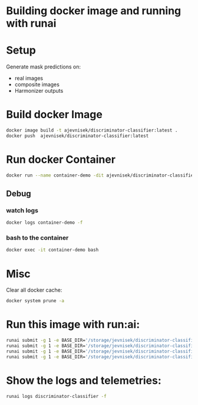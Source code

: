 # Building docker image and running with runai

# Setup
Generate mask predictions on:
- real images
- composite images
- Harmonizer outputs 


# Build docker Image
```bash
docker image build -t ajevnisek/discriminator-classifier:latest .  
docker push  ajevnisek/discriminator-classifier:latest
```


# Run docker Container
```bash
docker run --name container-demo -dit ajevnisek/discriminator-classifier:latest
```
## Debug
### watch logs
```bash
docker logs container-demo -f
```

### bash to the container
```bash
docker exec -it container-demo bash
```


# Misc
Clear all docker cache:
```bash
docker system prune -a
```

# Run this image with run:ai:
```bash
runai submit -g 1 -e BASE_DIR='/storage/jevnisek/discriminator-classifier' -e  DATASET_ROOT='/storage/jevnisek/ImageHarmonizationDataset/' -e DATASET='Hday2night' -e EPOCHS=20 -e BATCH_SIZE=1 --name discriminator-classifier-hday2night -i ajevnisek/discriminator-classifier:latest --pvc=storage:/storage --large-shm
runai submit -g 1 -e BASE_DIR='/storage/jevnisek/discriminator-classifier' -e  DATASET_ROOT='/storage/jevnisek/ImageHarmonizationDataset/' -e DATASET='HFlickr' -e EPOCHS=20 -e BATCH_SIZE=1 --name discriminator-classifier-hflickr -i ajevnisek/discriminator-classifier:latest --pvc=storage:/storage --large-shm
runai submit -g 1 -e BASE_DIR='/storage/jevnisek/discriminator-classifier' -e  DATASET_ROOT='/storage/jevnisek/ImageHarmonizationDataset/' -e DATASET='HAdobe5k' -e EPOCHS=20 -e BATCH_SIZE=1 --name discriminator-classifier-hadobe5k -i ajevnisek/discriminator-classifier:latest --pvc=storage:/storage --large-shm
runai submit -g 1 -e BASE_DIR='/storage/jevnisek/discriminator-classifier' -e  DATASET_ROOT='/storage/jevnisek/ImageHarmonizationDataset/' -e DATASET='HCOCO' -e EPOCHS=20 -e BATCH_SIZE=1 --name discriminator-classifier-hcoco -i ajevnisek/discriminator-classifier:latest --pvc=storage:/storage --large-shm

```
# Show the logs and telemetries:
```bash
runai logs discriminator-classifier -f

```